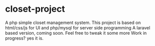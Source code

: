 # closet-project
A php simple closet management system.
This project is based on html/css/js for UI and php/mysql for server side programming
A laravel based version, coming soon. 
Feel free to tweak it some more
Work in progress? yes it is.
